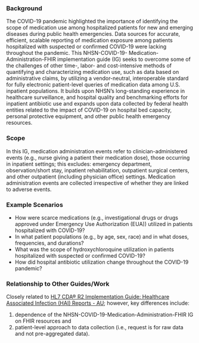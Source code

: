 ### Background
The COVID-19 pandemic highlighted the importance of identifying the scope of medication use among hospitalized patients for new and emerging diseases during public health emergencies. Data sources for accurate, efficient, scalable reporting of medication exposure among patients hospitalized with suspected or confirmed COVID-19 were lacking throughout the pandemic. This NHSN-COVID-19- Medication-Administration-FHIR implementation guide (IG) seeks to overcome some of the challenges of other time-, labor- and cost-intensive methods of quantifying and characterizing medication use, such as data based on administrative claims, by utilizing a vendor-neutral, interoperable standard for fully electronic patient-level queries of medication data among U.S. inpatient populations. It builds upon NHSN’s long-standing experience in healthcare surveillance, and hospital quality and benchmarking efforts for inpatient antibiotic use and expands upon data collected by federal health entities related to the impact of COVID-19 on hospital bed capacity, personal protective equipment, and other public health emergency resources.

### Scope
In this IG, medication administration events refer to clinician-administered events (e.g., nurse giving a patient their medication dose), those occurring in inpatient settings; this excludes: emergency department, observation/short stay, inpatient rehabilitation, outpatient surgical centers, and other outpatient (including physician office) settings. Medication administration events are collected irrespective of whether they are linked to adverse events.

### Example Scenarios
* How were scarce medications (e.g., investigational drugs or drugs approved under Emergency Use Authorization (EUA)) utilized in patients hospitalized with COVID-19? 
* In what patient populations (e.g., by age, sex, race) and in what doses, frequencies, and durations?
* What was the scope of hydroxychloroquine utilization in patients hospitalized with suspected or confirmed COVID-19?
* How did hospital antibiotic utilization change throughout the COVID-19 pandemic?

### Relationship to Other Guides/Work
Closely related to [HL7 CDA® R2 Implementation Guide: Healthcare Associated Infection (HAI) Reports - AU](https://www.hl7.org/implement/standards/product_brief.cfm?product_id=426); however, key differences include:
1. dependence of the NHSN-COVID-19-Medication-Administration-FHIR IG on FHIR resources and
2. patient-level approach to data collection (i.e., request is for raw data and not pre-aggregated data).